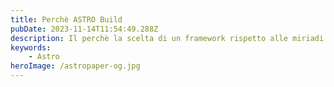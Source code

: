 ```yaml
---
title: Perchè ASTRO Build
pubDate: 2023-11-14T11:54:49.288Z
description: Il perchè la scelta di un framework rispetto alle miriadi presenti
keywords:
    - Astro
heroImage: /astropaper-og.jpg
---
```

